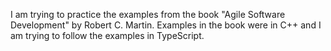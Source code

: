 I am trying to practice the examples from the book "Agile Software Development" by Robert C. Martin. Examples in the book were in C++ and I am trying to follow the examples in TypeScript.
